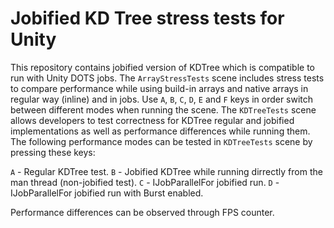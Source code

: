# Jobified KD Tree stress tests for Unity

This repository contains jobified version of KDTree which is compatible to run with Unity DOTS jobs. The `ArrayStressTests` scene includes stress tests to compare performance while using build-in arrays and native arrays in regular way (inline) and in jobs. Use `A`, `B`, `C`, `D`, `E` and `F` keys in order switch between different modes when running the scene. The `KDTreeTests` scene allows developers to test correctness for KDTree regular and jobified implementations as well as performance differences while running them. The following performance modes can be tested in `KDTreeTests` scene by pressing these keys:

`A` - Regular KDTree test.
`B` - Jobified KDTree while running dirrectly from the man thread (non-jobified test).
`C` - IJobParallelFor jobified run.
`D` - IJobParallelFor jobified run with Burst enabled.

Performance differences can be observed through FPS counter.
